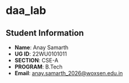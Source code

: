 # daa_lab

## Student Information

* **Name**: Anay Samarth
* **UG ID**: 22WU0101011
* **SECTION**: CSE-A
* **PROGRAM**: B.Tech
* **Email**: anay.samarth_2026@woxsen.edu.in
